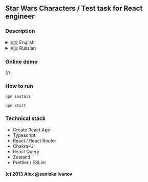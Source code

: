 ## Star Wars Characters / Test task for React engineer 

### Description

<details><summary>🇺🇸 English</summary>
Using a third-party API as a data source (example: [Star Wars API](https://swapi.dev/)), implement a React SPA application consisting of two pages.

On the main page, display a list or cards of characters, add the ability to paginate to the list.
Implement a page with detailed information on the selected character.

Pros:

* Using TypeScript
* Neat layout
* Using a UI framework (Material, Ant, Bootstrap, etc.)

As an additional task:

* Use Redux/MobX/Zustand storage to work with data
* Edit character information locally, without sending to the server
* Write tests
</details>

<details><summary>🇷🇺 Russian</summary>

Используя стороннее API в качестве источника данных (пример: [Star Wars API](https://swapi.dev/) ), реализовать SPA
приложение React, состоящее из двух страниц.

На главной странице отобразить список или карточки персонажей, к списку добавить возможность пагинации.
Реализовать страницу с подробной информацией по выбранному персонажу.

Плюсы:

* Использование TypeScript
* Аккуратная верстка
* Использование UI фреймворка (Material, Ant, Bootstrap и т.п.)

В качестве дополнительного задания:

* Для работы с данными использовать хранилище Redux/MobX/Zustand
* Редактировать информацию о персонаже локально, без отправки на сервер
* Написать тесты

</details>

### Online demo

///

### How to run

`npm install`

`npm start`

### Technical stack

* Create React App
* Typescript
* React / React Router
* Chakra-UI
* React Query
* Zustand
* Prettier / ESLint

#### (c) 2013 Alex @sanioka Ivanov

